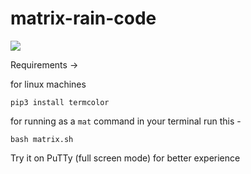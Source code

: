 # matrix-rain-code

![](matrix.gif)

Requirements ->

for linux machines

```  
pip3 install termcolor
```

for running as a `mat` command in your terminal run this -

```
bash matrix.sh
```

Try it on PuTTy (full screen mode) for better experience
